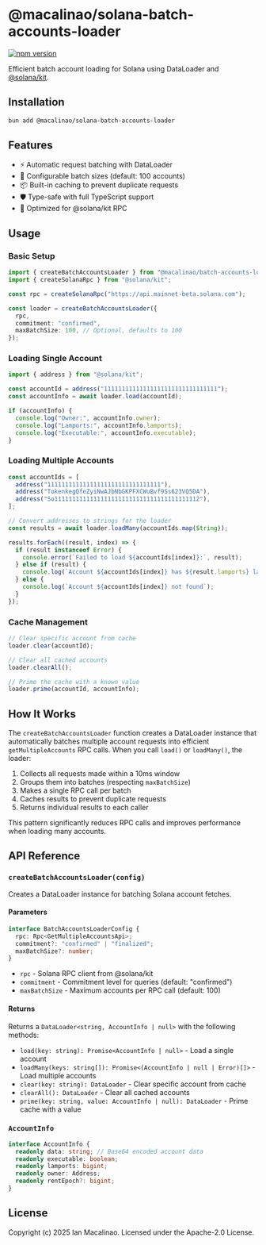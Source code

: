 # @macalinao/solana-batch-accounts-loader

[![npm version](https://img.shields.io/npm/v/@macalinao/solana-batch-accounts-loader.svg)](https://www.npmjs.com/package/@macalinao/solana-batch-accounts-loader)

Efficient batch account loading for Solana using DataLoader and [@solana/kit](https://github.com/solana-developers/solana-web3.js-v2).

## Installation

```bash
bun add @macalinao/solana-batch-accounts-loader
```

## Features

- ⚡ Automatic request batching with DataLoader
- 🔄 Configurable batch sizes (default: 100 accounts)
- 📦 Built-in caching to prevent duplicate requests
- 🛡️ Type-safe with full TypeScript support
- 🎯 Optimized for @solana/kit RPC

## Usage

### Basic Setup

```typescript
import { createBatchAccountsLoader } from "@macalinao/batch-accounts-loader";
import { createSolanaRpc } from "@solana/kit";

const rpc = createSolanaRpc("https://api.mainnet-beta.solana.com");

const loader = createBatchAccountsLoader({
  rpc,
  commitment: "confirmed",
  maxBatchSize: 100, // Optional, defaults to 100
});
```

### Loading Single Account

```typescript
import { address } from "@solana/kit";

const accountId = address("11111111111111111111111111111111");
const accountInfo = await loader.load(accountId);

if (accountInfo) {
  console.log("Owner:", accountInfo.owner);
  console.log("Lamports:", accountInfo.lamports);
  console.log("Executable:", accountInfo.executable);
}
```

### Loading Multiple Accounts

```typescript
const accountIds = [
  address("11111111111111111111111111111111"),
  address("TokenkegQfeZyiNwAJbNbGKPFXCWuBvf9Ss623VQ5DA"),
  address("So11111111111111111111111111111111111111112"),
];

// Convert addresses to strings for the loader
const results = await loader.loadMany(accountIds.map(String));

results.forEach((result, index) => {
  if (result instanceof Error) {
    console.error(`Failed to load ${accountIds[index]}:`, result);
  } else if (result) {
    console.log(`Account ${accountIds[index]} has ${result.lamports} lamports`);
  } else {
    console.log(`Account ${accountIds[index]} not found`);
  }
});
```

### Cache Management

```typescript
// Clear specific account from cache
loader.clear(accountId);

// Clear all cached accounts
loader.clearAll();

// Prime the cache with a known value
loader.prime(accountId, accountInfo);
```

## How It Works

The `createBatchAccountsLoader` function creates a DataLoader instance that automatically batches multiple account requests into efficient `getMultipleAccounts` RPC calls. When you call `load()` or `loadMany()`, the loader:

1. Collects all requests made within a 10ms window
2. Groups them into batches (respecting `maxBatchSize`)
3. Makes a single RPC call per batch
4. Caches results to prevent duplicate requests
5. Returns individual results to each caller

This pattern significantly reduces RPC calls and improves performance when loading many accounts.

## API Reference

### `createBatchAccountsLoader(config)`

Creates a DataLoader instance for batching Solana account fetches.

#### Parameters

```typescript
interface BatchAccountsLoaderConfig {
  rpc: Rpc<GetMultipleAccountsApi>;
  commitment?: "confirmed" | "finalized";
  maxBatchSize?: number;
}
```

- `rpc` - Solana RPC client from @solana/kit
- `commitment` - Commitment level for queries (default: "confirmed")
- `maxBatchSize` - Maximum accounts per RPC call (default: 100)

#### Returns

Returns a `DataLoader<string, AccountInfo | null>` with the following methods:

- `load(key: string): Promise<AccountInfo | null>` - Load a single account
- `loadMany(keys: string[]): Promise<(AccountInfo | null | Error)[]>` - Load multiple accounts
- `clear(key: string): DataLoader` - Clear specific account from cache
- `clearAll(): DataLoader` - Clear all cached accounts
- `prime(key: string, value: AccountInfo | null): DataLoader` - Prime cache with a value

### `AccountInfo`

```typescript
interface AccountInfo {
  readonly data: string; // Base64 encoded account data
  readonly executable: boolean;
  readonly lamports: bigint;
  readonly owner: Address;
  readonly rentEpoch?: bigint;
}
```

## License

Copyright (c) 2025 Ian Macalinao. Licensed under the Apache-2.0 License.